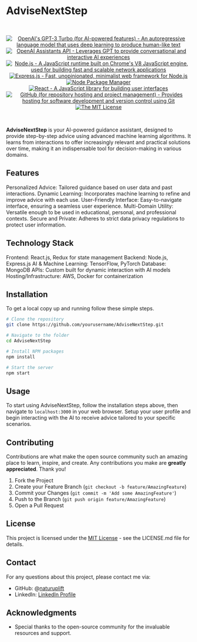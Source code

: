 # AdviseNextStep

<br/>
<p align="center">
  <a href="https://www.openai.com/" >
        <img alt="OpenAI's GPT-3 Turbo (for AI-powered features) - An autoregressive language model that uses deep learning to produce human-like text" src="https://img.shields.io/static/v1.svg?label=OpenAI&message=GPT-4&color=brightgreen" /></a>
    <a href="https://platform.openai.com/docs/assistants/overview" >
        <img alt="OpenAI Assistants API - Leverages GPT to provide conversational and interactive AI experiences" src="https://img.shields.io/static/v1.svg?label=OpenAI&message=Assistants API&color=brightgreen" /></a>
    <a href="https://nodejs.org/" >
        <img alt="Node.js - A JavaScript runtime built on Chrome's V8 JavaScript engine, used for building fast and scalable network applications" src="https://img.shields.io/static/v1.svg?label=Node.js&message=JavaScript runtime&color=lightyellow" /></a>
  <a href="https://expressjs.com/" >
        <img alt="Express.js - Fast, unopinionated, minimalist web framework for Node.js" src="https://img.shields.io/static/v1.svg?label=Express.js&message=Web framework&color=green" /></a>
    <a href="https://www.npmjs.com/" >
        <img alt="Node Package Manager" src="https://img.shields.io/static/v1.svg?label=npm&message=packages&color=lightblue" /></a>
    <a href="https://reactjs.org/" >
        <img alt="React - A JavaScript library for building user interfaces" src="https://img.shields.io/static/v1.svg?label=React&message=UI library&color=blue" /></a>
    <a href="https://github.com/">
        <img alt="GitHub (for repository hosting and project management) - Provides hosting for software development and version control using Git" src="https://img.shields.io/static/v1.svg?label=GitHub&message=hosting&color=lightgrey" /></a>
    <a href="https://opensource.org/license/mit/">
        <img alt="The MIT License" src="https://img.shields.io/static/v1.svg?label=License&message=MIT&color=lightgreen" /></a>
</p>
<br/>

**AdviseNextStep** is your AI-powered guidance assistant, designed to provide step-by-step advice using advanced machine learning algorithms. It learns from interactions to offer increasingly relevant and practical solutions over time, making it an indispensable tool for decision-making in various domains.

## Features

Personalized Advice: Tailored guidance based on user data and past interactions.
Dynamic Learning: Incorporates machine learning to refine and improve advice with each use.
User-Friendly Interface: Easy-to-navigate interface, ensuring a seamless user experience.
Multi-Domain Utility: Versatile enough to be used in educational, personal, and professional contexts.
Secure and Private: Adheres to strict data privacy regulations to protect user information.

## Technology Stack

Frontend: React.js, Redux for state management
Backend: Node.js, Express.js
AI & Machine Learning: TensorFlow, PyTorch
Database: MongoDB
APIs: Custom built for dynamic interaction with AI models
Hosting/Infrastructure: AWS, Docker for containerization

## Installation

To get a local copy up and running follow these simple steps.

```bash
# Clone the repository
git clone https://github.com/yourusername/AdviseNextStep.git

# Navigate to the folder
cd AdviseNextStep

# Install NPM packages
npm install

# Start the server
npm start
```

## Usage
To start using AdviseNextStep, follow the installation steps above, then navigate to `localhost:3000` in your web browser. Setup your user profile and begin interacting with the AI to receive advice tailored to your specific scenarios.

## Contributing

Contributions are what make the open source community such an amazing place to learn, inspire, and create. Any contributions you make are **greatly appreciated**. Thank you!

1.  Fork the Project
2.  Create your Feature Branch (`git checkout -b feature/AmazingFeature`)
3.  Commit your Changes (`git commit -m 'Add some AmazingFeature'`)
4.  Push to the Branch (`git push origin feature/AmazingFeature`)
5.  Open a Pull Request

## License

This project is licensed under the [MIT License][mit-license] - see the LICENSE.md file for details.

## Contact

For any questions about this project, please contact me via:

- GitHub: @[naturuplift](https://github.com/naturuplift)
- LinkedIn: [LinkedIn Profile](https://www.linkedin.com/in/arnaldo-sepulveda-7b321022/)

## Acknowledgments

- Special thanks to the open-source community for the invaluable resources and support.

[mit-license]: <>
